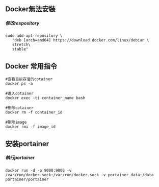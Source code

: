 ## Docker無法安裝
##### 修改respository
```
sudo add-apt-repository \
   "deb [arch=amd64] https://download.docker.com/linux/debian \
   stretch\
   stable"
```

##  Docker 常用指令
```
#查看目前存活的cotainer
docker ps -a

#進入cotainer
docker exec -ti container_name bash

#刪除cotainer
docker rm -f container_id 

#刪除image
docker rmi -f image_id
```
## 安装portainer
##### 執行portainer
```
docker run -d -p 9000:9000 -v /var/run/docker.sock:/var/run/docker.sock -v portainer_data:/data portainer/portainer
```
